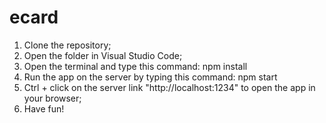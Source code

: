# ecard



1. Clone the repository;
2. Open the folder in Visual Studio Code;
3. Open the terminal and type this command: npm install
4. Run the app on the server by typing this command: npm start
5. Ctrl + click on the server link "http://localhost:1234" to open the app in your browser;
6. Have fun!
